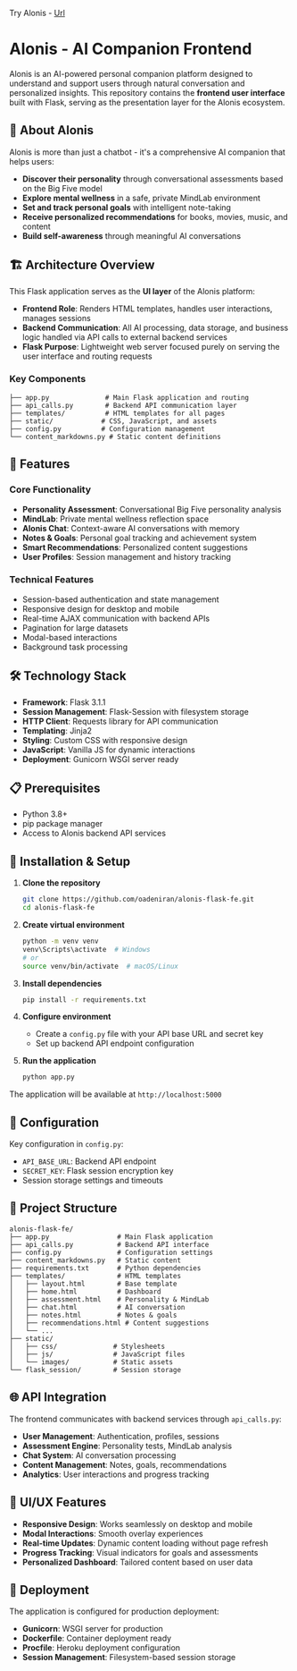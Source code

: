 Try Alonis - [Url](https://alonis-db5cde379486.herokuapp.com/)

# Alonis - AI Companion Frontend

Alonis is an AI-powered personal companion platform designed to understand and support users through natural conversation and personalized insights. This repository contains the **frontend user interface** built with Flask, serving as the presentation layer for the Alonis ecosystem.

## 🌟 About Alonis

Alonis is more than just a chatbot - it's a comprehensive AI companion that helps users:

- **Discover their personality** through conversational assessments based on the Big Five model
- **Explore mental wellness** in a safe, private MindLab environment
- **Set and track personal goals** with intelligent note-taking
- **Receive personalized recommendations** for books, movies, music, and content
- **Build self-awareness** through meaningful AI conversations

## 🏗️ Architecture Overview

This Flask application serves as the **UI layer** of the Alonis platform:

- **Frontend Role**: Renders HTML templates, handles user interactions, manages sessions
- **Backend Communication**: All AI processing, data storage, and business logic handled via API calls to external backend services
- **Flask Purpose**: Lightweight web server focused purely on serving the user interface and routing requests

### Key Components

```text
├── app.py              # Main Flask application and routing
├── api_calls.py        # Backend API communication layer  
├── templates/          # HTML templates for all pages
├── static/            # CSS, JavaScript, and assets
├── config.py          # Configuration management
└── content_markdowns.py # Static content definitions
```

## 🚀 Features

### Core Functionality

- **Personality Assessment**: Conversational Big Five personality analysis
- **MindLab**: Private mental wellness reflection space
- **Alonis Chat**: Context-aware AI conversations with memory
- **Notes & Goals**: Personal goal tracking and achievement system
- **Smart Recommendations**: Personalized content suggestions
- **User Profiles**: Session management and history tracking

### Technical Features

- Session-based authentication and state management
- Responsive design for desktop and mobile
- Real-time AJAX communication with backend APIs
- Pagination for large datasets
- Modal-based interactions
- Background task processing

## 🛠️ Technology Stack

- **Framework**: Flask 3.1.1
- **Session Management**: Flask-Session with filesystem storage
- **HTTP Client**: Requests library for API communication
- **Templating**: Jinja2
- **Styling**: Custom CSS with responsive design
- **JavaScript**: Vanilla JS for dynamic interactions
- **Deployment**: Gunicorn WSGI server ready

## 📋 Prerequisites

- Python 3.8+
- pip package manager
- Access to Alonis backend API services

## 🚀 Installation & Setup

1. **Clone the repository**
   ```bash
   git clone https://github.com/oadeniran/alonis-flask-fe.git
   cd alonis-flask-fe
   ```

2. **Create virtual environment**
   ```bash
   python -m venv venv
   venv\Scripts\activate  # Windows
   # or
   source venv/bin/activate  # macOS/Linux
   ```

3. **Install dependencies**
   ```bash
   pip install -r requirements.txt
   ```

4. **Configure environment**
   - Create a `config.py` file with your API base URL and secret key
   - Set up backend API endpoint configuration

5. **Run the application**
   ```bash
   python app.py
   ```

The application will be available at `http://localhost:5000`

## 🔧 Configuration

Key configuration in `config.py`:
- `API_BASE_URL`: Backend API endpoint
- `SECRET_KEY`: Flask session encryption key
- Session storage settings and timeouts

## 📁 Project Structure

```
alonis-flask-fe/
├── app.py                 # Main Flask application
├── api_calls.py           # Backend API interface
├── config.py              # Configuration settings
├── content_markdowns.py   # Static content
├── requirements.txt       # Python dependencies
├── templates/             # HTML templates
│   ├── layout.html        # Base template
│   ├── home.html          # Dashboard
│   ├── assessment.html    # Personality & MindLab
│   ├── chat.html          # AI conversation
│   ├── notes.html         # Notes & goals
│   ├── recommendations.html # Content suggestions
│   └── ...
├── static/
│   ├── css/              # Stylesheets
│   ├── js/               # JavaScript files
│   └── images/           # Static assets
└── flask_session/        # Session storage
```

## 🌐 API Integration

The frontend communicates with backend services through `api_calls.py`:

- **User Management**: Authentication, profiles, sessions
- **Assessment Engine**: Personality tests, MindLab analysis
- **Chat System**: AI conversation processing
- **Content Management**: Notes, goals, recommendations
- **Analytics**: User interactions and progress tracking

## 🎨 UI/UX Features

- **Responsive Design**: Works seamlessly on desktop and mobile
- **Modal Interactions**: Smooth overlay experiences
- **Real-time Updates**: Dynamic content loading without page refresh
- **Progress Tracking**: Visual indicators for goals and assessments
- **Personalized Dashboard**: Tailored content based on user data

## 🚢 Deployment

The application is configured for production deployment:

- **Gunicorn**: WSGI server for production
- **Dockerfile**: Container deployment ready
- **Procfile**: Heroku deployment configuration
- **Session Management**: Filesystem-based session storage
